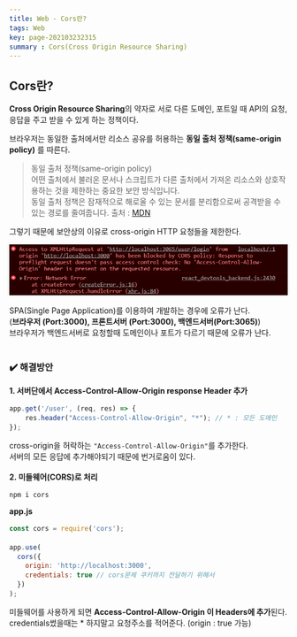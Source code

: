 ```yaml
---
title: Web - Cors란?
tags: Web
key: page-202103232315
summary : Cors(Cross Origin Resource Sharing)
---
```


## Cors란?
**Cross Origin Resource Sharing**의 약자로 서로 다른 도메인, 포트일 때  API의 요청, 응답을 주고 받을 수 있게 하는 정책이다.<br/>

브라우저는 동일한 출처에서만 리소스 공유를 허용하는 **동일 출처 정책(same-origin policy)** 를 따른다. <br/>
>동일 출처 정책(same-origin policy) <br/>
>어떤 출처에서 불러온 문서나 스크립트가 다른 출처에서 가져온 리소스와 상호작용하는 것을 제한하는 중요한 보안 방식입니다. <br/>
>동일 출처 정책은 잠재적으로 해로울 수 있는 문서를 분리함으로써 공격받을 수 있는 경로를 줄여줍니다.
출처 : [MDN](https://developer.mozilla.org/ko/docs/Web/Security/Same-origin_policy)

그렇기 때문에 보안상의 이유로 cross-origin HTTP 요청들을 제한한다.  <br/>

<img src="/assets/images/cors.png" /> <br/>

SPA(Single Page Application)를 이용하여 개발하는 경우에 오류가 난다. <br/>
(**브라우저 (Port:3000), 프론트서버 (Port:3000), 백엔드서버(Port:3065)**) <br/>
브라우저가 백엔드서버로 요청할때 도메인이나 포트가 다르기 때문에 오류가 난다. <br/>
<br/>
### :heavy_check_mark: 해결방안

**1. 서버단에서 Access-Control-Allow-Origin response Header 추가**
```javascript
app.get('/user', (req, res) => {
    res.header("Access-Control-Allow-Origin", "*"); // * : 모든 도매인
});
```
cross-origin을 허락하는 `"Access-Control-Allow-Origin"`를 추가한다.<br/>
서버의 모든 응답에 추가해야되기 때문에 번거로움이 있다. <br/>
<br/>
**2. 미들웨어(CORS)로 처리**
```
npm i cors
```

**app.js**

```javascript
const cors = require('cors');

app.use(
  cors({
    origin: 'http://localhost:3000',
    credentials: true // cors문제 쿠키까지 전달하기 위해서
  })
);
```
미들웨어를 사용하게 되면 **Access-Control-Allow-Origin 이 Headers에 추가**된다. <br/>
credentials썼을때는 * 하지말고 요청주소를 적어준다. (origin : true 가능)

<br/><br/>
